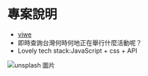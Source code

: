 # 專案說明
* [viwe](https://daisy840121.github.io/festivalMAP/index.html) 
* 即時查詢台灣何時何地正在舉行什麼活動呢？
* Lovely tech stack:JavaScript + css + API

![unsplash 圖片](https://i.imgur.com/Yynh4vc.png)






